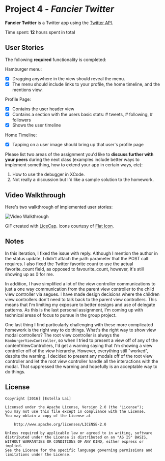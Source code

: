 # Project 4 - *Fancier Twitter*

**Fancier Twitter** is a Twitter app using the [Twitter API](https://dev.twitter.com/docs).

Time spent: **12** hours spent in total

## User Stories

The following **required** functionality is completed:

Hamburger menu:
- [x] Dragging anywhere in the view should reveal the menu.
- [x] The menu should include links to your profile, the home timeline, and the mentions view.

Profile Page:
- [x] Contains the user header view
- [x] Contains a section with the users basic stats: # tweets, # following, # followers
- [x] Shows the user timeline

Home Timeline:
- [x] Tapping on a user image should bring up that user's profile page

Please list two areas of the assignment you'd like to **discuss further with your peers** during the next class (examples include better ways to implement something, how to extend your app in certain ways, etc):

1. How to use the debugger in XCode.
2. Not really a discussion but I'd like a sample solution to the homework.

## Video Walkthrough

Here's two walkthrough of implemented user stories:

<img src='http://i.giphy.com/l2JhIKITbDCZ14l5C.gif' title='Video Walkthrough' width='' alt='Video Walkthrough' />

GIF created with [LiceCap](http://www.cockos.com/licecap/).
Icons courtesy of [Flat Icon](http://www.flaticon.com/).
## Notes

In this iteration, I fixed the issue with reply. Although I mention the author in the status update, I didn't attach the path parameter that the POST call requires. I also fixed the Twitter favorite count to use the actual favorite_count field, as opposed to favourite_count, however, it's still showing up as 0 for me. 

In addition, I have simplified a lot of the view controller communications to just a one way communication from the parent view controller to the child view controller via segues. I have made design decisions where the children view controllers don't need to talk back to the parent view controllers. This means that I'm limiting my exposure to better designs and use of delegate patterns. As this is the last personal assignment, I'm coming up with technical areas of focus to pursue in the group project.  

One last thing I find particularly challenging with these more complicated homework is the right way to do things. What's the right way to show view modal controllers? The root view controller is always the `HamburgerViewController`, so when I tried to present a view off of any of the contentViewControllers, I'd get a warning saying that I'm showing a view controller off of the view hierarchy. However, everything still "worked", despite the warning. I decided to present any modals off of the root view controller and let the root view controller handle all the interactions with the modal. That suppressed the warning and hopefully is an acceptable way to do things.

## License

    Copyright [2016] [Estella Lai]

    Licensed under the Apache License, Version 2.0 (the "License");
    you may not use this file except in compliance with the License.
    You may obtain a copy of the License at

        http://www.apache.org/licenses/LICENSE-2.0

    Unless required by applicable law or agreed to in writing, software
    distributed under the License is distributed on an "AS IS" BASIS,
    WITHOUT WARRANTIES OR CONDITIONS OF ANY KIND, either express or implied.
    See the License for the specific language governing permissions and
    limitations under the License.